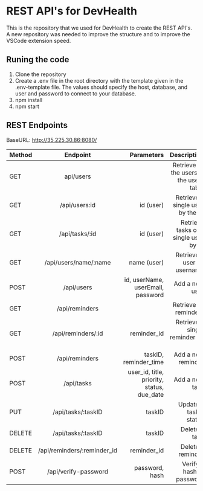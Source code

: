 # REST API's for DevHealth

This is the repository that we used for DevHealth to create the REST API's. A new repository was needed to improve the structure and to improve the VSCode extension speed. 

## Runing the code

1. Clone the repository 
2. Create a .env file in the root directory with the template given in the .env-template file. The values should specify the host, database, and user and password to connect to your database.
3. npm install
4. npm start


## REST Endpoints

BaseURL: http://35.225.30.86:8080/

| Method        | Endpoint           | Parameters  | Description  |
| ------------- |:-------------:| -----:| -----:|
| GET  | api/users |  | Retrieve all the users in the users table |
| GET | /api/users:id| id (user) | Retrieve a single user by the ID |
| GET | /api/tasks/:id | id (user) | Retrieve tasks of a single user by ID |
| GET | /api/users/name/:name | name (user) | Retrieve a user by username | 
| POST | /api/users | id, userName, userEmail, password | Add a new user | 
| GET | /api/reminders | | Retrieve all reminders |
| GET | /api/reminders/:id | reminder_id | Retrieve a single reminder by ID | 
| POST | /api/reminders | taskID, reminder_time | Add a new reminder | 
| POST | /api/tasks | user_id, title, priority, status, due_date | Add a new task |
| PUT | /api/tasks/:taskID | taskID | Update a task's status | 
| DELETE | /api/tasks/:taskID | taskID | Delete a task | 
| DELETE | /api/reminders/:reminder_id | reminder_id | Delete a reminder | 
| POST | /api/verify-password | password, hash | Verify a hashed password | 


